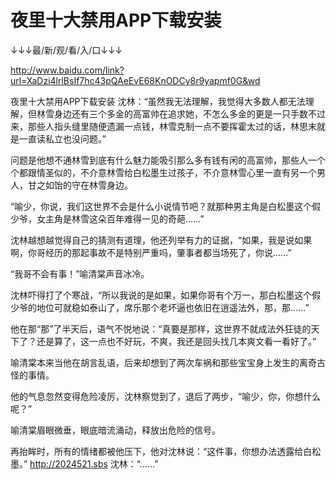 # 夜里十大禁用APP下载安装

↓↓↓最/新/观/看/入/口↓↓↓

http://www.baidu.com/link?url=XaDzi4lrlBsIf7hc43pQAeEvE68KnODCy8r9yapmf0G&wd

夜里十大禁用APP下载安装
沈林：“虽然我无法理解，我觉得大多数人都无法理解，但林雪身边还有三个多金的高富帅在追求她，不怎么多金的更是一只手数不过来，那些人指头缝里随便遗漏一点钱，林雪克制一点不要挥霍太过的话，林思末就是一直读私立也没问题。”

问题是他想不通林雪到底有什么魅力能吸引那么多有钱有闲的高富帅，那些人一个个都跟情圣似的，不介意林雪给白松墨生过孩子，不介意林雪心里一直有另一个男人，甘之如饴的守在林雪身边。

“喻少，你说，我们这世界不会是什么小说情节吧？就那种男主角是白松墨这个假少爷，女主角是林雪这朵百年难得一见的奇葩……”

沈林越想越觉得自己的猜测有道理，他还列举有力的证据，“如果，我是说如果啊，你哥经历的那起事故不是特别严重吗，肇事者都当场死了，你说……”

“我哥不会有事！”喻清棠声音冰冷。

沈林吓得打了个寒战，“所以我说的是如果，如果你哥有个万一，那白松墨这个假少爷的地位可就稳如泰山了，席乐那个老坏逼也依旧在逍遥法外，那，那……”

他在那“那”了半天后，语气不悦地说：“真要是那样，这世界不就成法外狂徒的天下了？还是算了，这一点也不好玩，不爽，我还是回头找几本爽文看一看好了。”

喻清棠本来当他在胡言乱语，后来却想到了两次车祸和那些宝宝身上发生的离奇古怪的事情。

他的气息忽然变得危险凌厉，沈林察觉到了，退后了两步，“喻少，你，你想什么呢？”

喻清棠眉眼微垂，眼底暗流涌动，释放出危险的信号。

再抬眸时，所有的情绪都被他压下，他对沈林说：“这件事，你想办法透露给白松墨。”
http://2024521.sbs
沈林：“……”
